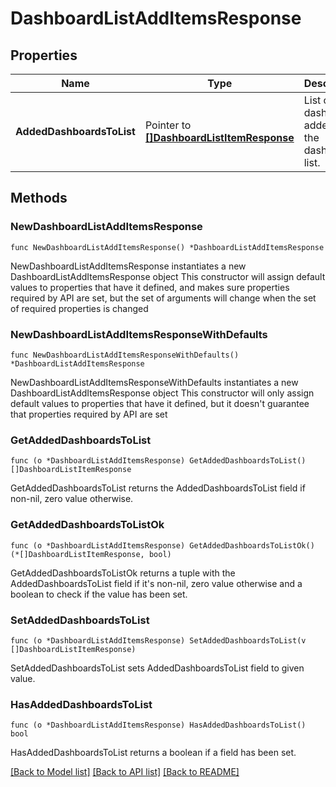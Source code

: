 # DashboardListAddItemsResponse

## Properties

Name | Type | Description | Notes
---- | ---- | ----------- | ------
**AddedDashboardsToList** | Pointer to [**[]DashboardListItemResponse**](DashboardListItemResponse.md) | List of dashboards added to the dashboard list. | [optional] 

## Methods

### NewDashboardListAddItemsResponse

`func NewDashboardListAddItemsResponse() *DashboardListAddItemsResponse`

NewDashboardListAddItemsResponse instantiates a new DashboardListAddItemsResponse object
This constructor will assign default values to properties that have it defined,
and makes sure properties required by API are set, but the set of arguments
will change when the set of required properties is changed

### NewDashboardListAddItemsResponseWithDefaults

`func NewDashboardListAddItemsResponseWithDefaults() *DashboardListAddItemsResponse`

NewDashboardListAddItemsResponseWithDefaults instantiates a new DashboardListAddItemsResponse object
This constructor will only assign default values to properties that have it defined,
but it doesn't guarantee that properties required by API are set

### GetAddedDashboardsToList

`func (o *DashboardListAddItemsResponse) GetAddedDashboardsToList() []DashboardListItemResponse`

GetAddedDashboardsToList returns the AddedDashboardsToList field if non-nil, zero value otherwise.

### GetAddedDashboardsToListOk

`func (o *DashboardListAddItemsResponse) GetAddedDashboardsToListOk() (*[]DashboardListItemResponse, bool)`

GetAddedDashboardsToListOk returns a tuple with the AddedDashboardsToList field if it's non-nil, zero value otherwise
and a boolean to check if the value has been set.

### SetAddedDashboardsToList

`func (o *DashboardListAddItemsResponse) SetAddedDashboardsToList(v []DashboardListItemResponse)`

SetAddedDashboardsToList sets AddedDashboardsToList field to given value.

### HasAddedDashboardsToList

`func (o *DashboardListAddItemsResponse) HasAddedDashboardsToList() bool`

HasAddedDashboardsToList returns a boolean if a field has been set.


[[Back to Model list]](../README.md#documentation-for-models) [[Back to API list]](../README.md#documentation-for-api-endpoints) [[Back to README]](../README.md)


